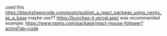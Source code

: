 used this https://blacksheepcode.com/posts/publish_a_react_package_using_nextjs_as_a_base
maybe use?? https://bunchee-it.vercel.app/
was recommended
example: https://www.npmjs.com/package/react-mouse-follower?activeTab=code
